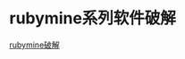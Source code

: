 # rubymine系列软件破解

[rubymine破解](http://xclient.info/a/f0b9738a-36fd-8a97-a966-0d3db497092d.html?nsukey=R3fdt9z%2FT9LuVQbmcek5THxT405WLmXO6nbxtNFaVuSJ4nWwWol2UIchpkZKfTplsFQWk7YCCzWxzRx5Z8NjE6Kr%2FwtVp7VtsgS7CcJSGxvJtzWPjPjl5CUkiHqfzX6KG9Bspn9b%2FI85YxfCBVE2DhK7ufWo096Ly84Kcbu1zocnAOnCjZ8ukVYeCvkCETly)